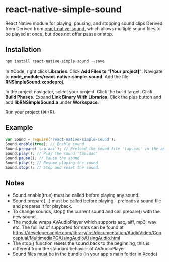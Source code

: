 # react-native-simple-sound

React Native module for playing, pausing, and stopping sound clips
Derived from Derived from [react-native-sound](https://github.com/zmxv/react-native-sound), which allows multiple sound files to be played at once, but does not offer pause or stop.

## Installation

```javascript
npm install react-native-simple-sound --save
```

In XCode, right click **Libraries**.
Click **Add Files to "[Your project]"**.
Navigate to **node_modules/react-native-simple-sound**.
Add the file **RNSimpleSound.xcodeproj**.

In the project navigator, select your project.
Click the build target.
Click **Build Phases**.
Expand **Link Binary With Libraries**.
Click the plus button and add **libRNSimpleSound.a** under **Workspace**.

Run your project (⌘+R).

## Example

```js
var Sound = require('react-native-simple-sound');
Sound.enable(true); // Enable sound
Sound.prepare('tap.aac'); // Preload the sound file 'tap.aac' in the app bundle
Sound.play(); // Play the sound 'tap.aac'
Sound.pause(); // Pause the sound
Sound.play(); // Resume playing the sound
Sound.stop(); // Stop and reset the sound.
```

## Notes
- Sound.enable(true) must be called before playing any sound.
- Sound.prepare(...) must be called before playing - preloads a sound file and prepares it for playback.
- To change sounds, stop() the current sound and call prepare() with the new sound.
- The module wraps AVAudioPlayer which supports aac, aiff, mp3, wav etc. The full list of supported formats can be found at https://developer.apple.com/library/ios/documentation/AudioVideo/Conceptual/MultimediaPG/UsingAudio/UsingAudio.html
- The stop() function resets the sound back to the beginning, this is different from the standard behavior of AVAudioPlayer
- Sound files must be in the bundle (in your app's main folder in Xcode)